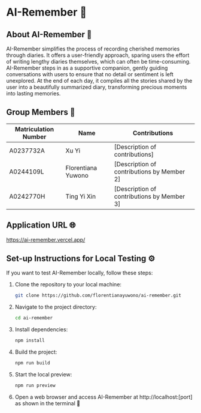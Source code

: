 # AI-Remember 📔

## About AI-Remember 🌟

AI-Remember simplifies the process of recording cherished memories through diaries. It offers a user-friendly approach, sparing users the effort of writing lengthy diaries themselves, which can often be time-consuming. AI-Remember steps in as a supportive companion, gently guiding conversations with users to ensure that no detail or sentiment is left unexplored. At the end of each day, it compiles all the stories shared by the user into a beautifully summarized diary, transforming precious moments into lasting memories.

## Group Members 👥

| Matriculation Number | Name               | Contributions                              |
| -------------------- | ------------------ | ------------------------------------------ |
| A0237732A            | Xu Yi              | [Description of contributions]             |
| A0244109L            | Florentiana Yuwono | [Description of contributions by Member 2] |
| A0242770H            | Ting Yi Xin        | [Description of contributions by Member 3] |

## Application URL 🌐

https://ai-remember.vercel.app/

## Set-up Instructions for Local Testing ⚙️

If you want to test AI-Remember locally, follow these steps:

1. Clone the repository to your local machine:
   ```bash
   git clone https://github.com/florentianayuwono/ai-remember.git
   ```
2. Navigate to the project directory:
   ```bash
   cd ai-remember
   ```
3. Install dependencies:
   ```bash
   npm install
   ```
4. Build the project:
   ```bash
   npm run build
   ```
5. Start the local preview:
   ```bash
   npm run preview
   ```
6. Open a web browser and access AI-Remember at http://localhost:[port] as shown in the terminal 🚀
